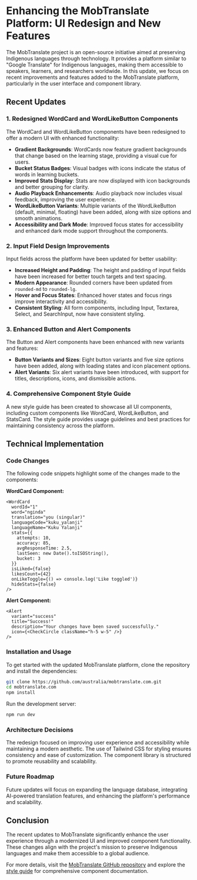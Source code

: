 # Enhancing the MobTranslate Platform: UI Redesign and New Features

The MobTranslate project is an open-source initiative aimed at preserving Indigenous languages through technology. It provides a platform similar to "Google Translate" for Indigenous languages, making them accessible to speakers, learners, and researchers worldwide. In this update, we focus on recent improvements and features added to the MobTranslate platform, particularly in the user interface and component library.

## Recent Updates

### 1. Redesigned WordCard and WordLikeButton Components

The WordCard and WordLikeButton components have been redesigned to offer a modern UI with enhanced functionality:

- **Gradient Backgrounds**: WordCards now feature gradient backgrounds that change based on the learning stage, providing a visual cue for users.
- **Bucket Status Badges**: Visual badges with icons indicate the status of words in learning buckets.
- **Improved Stats Display**: Stats are now displayed with icon backgrounds and better grouping for clarity.
- **Audio Playback Enhancements**: Audio playback now includes visual feedback, improving the user experience.
- **WordLikeButton Variants**: Multiple variants of the WordLikeButton (default, minimal, floating) have been added, along with size options and smooth animations.
- **Accessibility and Dark Mode**: Improved focus states for accessibility and enhanced dark mode support throughout the components.

### 2. Input Field Design Improvements

Input fields across the platform have been updated for better usability:

- **Increased Height and Padding**: The height and padding of input fields have been increased for better touch targets and text spacing.
- **Modern Appearance**: Rounded corners have been updated from `rounded-md` to `rounded-lg`.
- **Hover and Focus States**: Enhanced hover states and focus rings improve interactivity and accessibility.
- **Consistent Styling**: All form components, including Input, Textarea, Select, and SearchInput, now have consistent styling.

### 3. Enhanced Button and Alert Components

The Button and Alert components have been enhanced with new variants and features:

- **Button Variants and Sizes**: Eight button variants and five size options have been added, along with loading states and icon placement options.
- **Alert Variants**: Six alert variants have been introduced, with support for titles, descriptions, icons, and dismissible actions.

### 4. Comprehensive Component Style Guide

A new style guide has been created to showcase all UI components, including custom components like WordCard, WordLikeButton, and StatsCard. The style guide provides usage guidelines and best practices for maintaining consistency across the platform.

## Technical Implementation

### Code Changes

The following code snippets highlight some of the changes made to the components:

**WordCard Component:**
```tsx
<WordCard 
  wordId="1"
  word="nginda"
  translation="you (singular)"
  languageCode="kuku_yalanji"
  languageName="Kuku Yalanji"
  stats={{
    attempts: 10,
    accuracy: 85,
    avgResponseTime: 2.5,
    lastSeen: new Date().toISOString(),
    bucket: 3
  }}
  isLiked={false}
  likesCount={42}
  onLikeToggle={() => console.log('Like toggled')}
  hideStats={false}
/>
```

**Alert Component:**
```tsx
<Alert 
  variant="success"
  title="Success!"
  description="Your changes have been saved successfully."
  icon={<CheckCircle className="h-5 w-5" />}
/>
```

### Installation and Usage

To get started with the updated MobTranslate platform, clone the repository and install the dependencies:

```bash
git clone https://github.com/australia/mobtranslate.com.git
cd mobtranslate.com
npm install
```

Run the development server:

```bash
npm run dev
```

### Architecture Decisions

The redesign focused on improving user experience and accessibility while maintaining a modern aesthetic. The use of Tailwind CSS for styling ensures consistency and ease of customization. The component library is structured to promote reusability and scalability.

### Future Roadmap

Future updates will focus on expanding the language database, integrating AI-powered translation features, and enhancing the platform's performance and scalability.

## Conclusion

The recent updates to MobTranslate significantly enhance the user experience through a modernized UI and improved component functionality. These changes align with the project's mission to preserve Indigenous languages and make them accessible to a global audience.

For more details, visit the [MobTranslate GitHub repository](https://github.com/australia/mobtranslate.com) and explore the [style guide](https://mobtranslate.com/styleguide) for comprehensive component documentation.